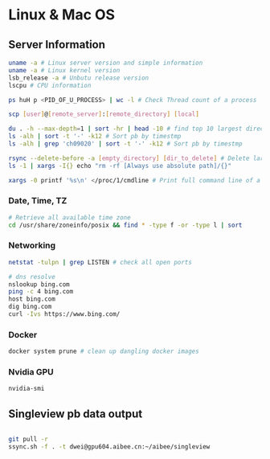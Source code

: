 # Linux & Mac OS

## Server Information

```bash
uname -a # Linux server version and simple information 
uname -a # Linux kernel version
lsb_release -a # Unbutu release version 
lscpu # CPU information

ps huH p <PID_OF_U_PROCESS> | wc -l # Check Thread count of a process

scp [user]@[remote_server]:[remote_directory] [local]

du . -h --max-depth=1 | sort -hr | head -10 # find top 10 largest directories
ls -alh | sort -t '-' -k12 # Sort pb by timestmp
ls -alh | grep 'ch09020' | sort -t '-' -k12 # Sort pb by timestmp

rsync --delete-before -a [empty_directory] [dir_to_delete] # Delete large directory
ls -1 | xargs -I{} echo "rm -rf [Always use absolute path]/{}"

xargs -0 printf '%s\n' </proc/1/cmdline # Print full command line of a specific process
```

### Date, Time, TZ

```bash
# Retrieve all available time zone 
cd /usr/share/zoneinfo/posix && find * -type f -or -type l | sort
```

### Networking 

```bash
netstat -tulpn | grep LISTEN # check all open ports

# dns resolve
nslookup bing.com
ping -c 4 bing.com
host bing.com
dig bing.com
curl -Ivs https://www.bing.com/
```

### Docker

```bash
docker system prune # clean up dangling docker images
```

### Nvidia GPU

```bash
nvidia-smi
```

## Singleview pb data output

```bash

git pull -r 
ssync.sh -f . -t dwei@gpu604.aibee.cn:~/aibee/singleview 

```
